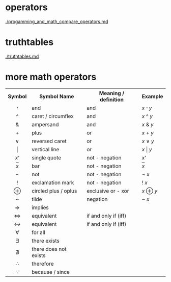 # operators 
[./progamming_and_math_compare_operators.md](./progamming_and_math_compare_operators.md)

# truthtables
[./truthtables.md](./truthtables.md)

# more math operators

<table class="dtable">
<tbody><tr>
<th align="center">Symbol</th>
<th>Symbol Name</th>
<th>Meaning / definition</th>
<th>Example</th>
</tr>

<tr>
<td align="center" class="math"><b>
⋅</b></td>
<td>and</td>
<td>and</td>
<td class="mathsymbol"><i>x</i><b>
⋅ </b><i>y</i></td>
</tr>
<tr>
<td align="center" class="math">^</td>
<td>caret / circumflex</td>
<td>and</td>
<td class="mathsymbol"><i>x</i> ^ <i>y</i></td>
</tr>
<tr>
<td align="center" class="math">&amp;</td>
<td>ampersand</td>
<td>and</td>
<td class="mathsymbol"><i>x</i> &amp; <i>y</i></td>
</tr>
<tr>
<td align="center" class="math">+</td>
<td>plus</td>
<td>or</td>
<td class="mathsymbol"><i>x</i> + <i>y</i></td>
</tr>
<tr>
<td align="center" class="math">
∨</td>
<td>reversed caret</td>
<td>or</td>
<td class="mathsymbol"><i>x</i>
∨ <i>y</i></td>
</tr>
<tr>
<td align="center" class="math">|</td>
<td>vertical line</td>
<td>or</td>
<td class="mathsymbol"><i>x</i> | <i>y</i></td>
</tr>
<tr>
<td align="center" class="math"><i>x</i>'</td>
<td>single quote</td>
<td>not - negation</td>
<td class="mathsymbol"><i>x</i>'</td>
</tr>
<tr>
<td align="center" class="math">
<span style="text-decoration: overline"><i>x</i></span></td>
<td>bar</td>
<td>not - negation</td>
<td class="mathsymbol">
<span style="text-decoration: overline; font-style: italic">
x</span></td>
</tr>
<tr>
<td align="center" class="math">¬</td>
<td>not</td>
<td>not - negation</td>
<td class="mathsymbol">¬ <i>x</i></td>
</tr>
<tr>
<td align="center" class="math">
!</td>
<td>exclamation mark</td>
<td>not - negation</td>
<td class="mathsymbol">! <i>x</i></td>
</tr>
<tr>
<td align="center" class="math">
⊕</td>
<td>circled plus / oplus</td>
<td>exclusive or - xor</td>
<td class="mathsymbol"><i>x</i>
⊕ <i>y</i></td>
</tr>
<tr>
<td align="center" class="math">~</td>
<td>tilde</td>
<td>negation</td>
<td class="mathsymbol">~ <i>x</i></td>
</tr>
<tr>
<td align="center" class="math">
⇒</td>
<td>implies</td>
<td>&nbsp;</td>
<td>&nbsp;</td>
</tr>
<tr>
<td align="center" class="math">
⇔</td>
<td>equivalent</td>
<td>if and only if (iff)</td>
<td>&nbsp;</td>
</tr>
<tr>
<td align="center" class="math">
↔</td>
<td>equivalent</td>
<td>if and only if (iff)</td>
<td>&nbsp;</td>
</tr>
<tr>
<td align="center" class="math">
∀</td>
<td>for all</td>
<td>&nbsp;</td>
<td>&nbsp;</td>
</tr>
<tr>
<td align="center" class="math">
∃</td>
<td>there exists</td>
<td>&nbsp;</td>
<td>&nbsp;</td>
</tr>
<tr>
<td align="center" class="math">
∄</td>
<td>there does not exists</td>
<td>&nbsp;</td>
<td>&nbsp;</td>
</tr>
<tr>
<td align="center" class="math">
∴</td>
<td>therefore</td>
<td>&nbsp;</td>
<td>&nbsp;</td>
</tr>
<tr>
<td align="center" class="math">
∵</td>
<td>because / since</td>
<td>&nbsp;</td>
<td>&nbsp;</td>
</tr>
</tbody></table>